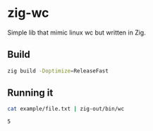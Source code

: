 # zig-wc

Simple lib that mimic linux wc but written in Zig.

## Build
```bash
zig build -Doptimize=ReleaseFast
```

## Running it
```bash
cat example/file.txt | zig-out/bin/wc
```
```
5
```